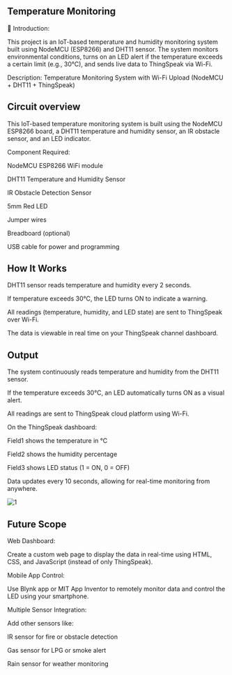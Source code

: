 
## Temperature Monitoring

📌 Introduction:

This project is an IoT-based temperature and humidity monitoring system built using NodeMCU (ESP8266) and DHT11 sensor. The system monitors environmental conditions, turns on an LED alert if the temperature exceeds a certain limit (e.g., 30°C), and sends live data to ThingSpeak via Wi-Fi.

Description:
Temperature Monitoring System with Wi-Fi Upload (NodeMCU + DHT11 + ThingSpeak)


## Circuit overview

This IoT-based temperature monitoring system is built using the NodeMCU ESP8266 board, a DHT11 temperature and humidity sensor, an IR obstacle sensor, and an LED indicator.

Component Required:

NodeMCU ESP8266 WiFi module

DHT11 Temperature and Humidity Sensor

IR Obstacle Detection Sensor

5mm Red LED

Jumper wires

Breadboard (optional)

USB cable for power and programming


## How It Works
DHT11 sensor reads temperature and humidity every 2 seconds.

If temperature exceeds 30°C, the LED turns ON to indicate a warning.

All readings (temperature, humidity, and LED state) are sent to ThingSpeak over Wi-Fi.

The data is viewable in real time on your ThingSpeak channel dashboard.


## Output 
The system continuously reads temperature and humidity from the DHT11 sensor.

If the temperature exceeds 30°C, an LED automatically turns ON as a visual alert.

All readings are sent to ThingSpeak cloud platform using Wi-Fi.

On the ThingSpeak dashboard:

Field1 shows the temperature in °C

Field2 shows the humidity percentage

Field3 shows LED status (1 = ON, 0 = OFF)

Data updates every 10 seconds, allowing for real-time monitoring from anywhere.

![1](https://github.com/user-attachments/assets/6a782a34-adae-4201-a43e-55283e8f73ca)



## Future Scope
Web Dashboard:

Create a custom web page to display the data in real-time using HTML, CSS, and JavaScript (instead of only ThingSpeak).

Mobile App Control:

Use Blynk app or MIT App Inventor to remotely monitor data and control the LED using your smartphone.

Multiple Sensor Integration:

Add other sensors like:

IR sensor for fire or obstacle detection

Gas sensor for LPG or smoke alert

Rain sensor for weather monitoring